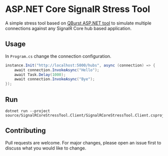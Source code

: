 # ASP&#46;NET Core SignalR Stress Tool

A simple stress tool based on [QBurst ASP.NET tool](https://github.com/qburst/signalr-load-simulator) to simulate multiple connections against any SignalR Core hub based application.

## Usage

In `Program.cs` change the connection configuration.

```c#
instance.Init("http://localhost:5000/hubs", async (connection) => {
    await connection.InvokeAsync("Hello");
    await Task.Delay(1000);
    await connection.InvokeAsync("Bye");
});
```

## Run
```
dotnet run --project source/SignalRCoreStressTool.Client/SignalRCoreStressTool.Client.csproj
```

## Contributing
Pull requests are welcome. For major changes, please open an issue first to discuss what you would like to change.